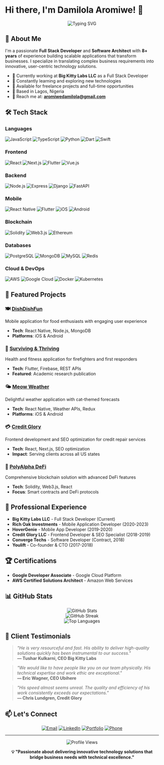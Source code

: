 # Hi there, I'm Damilola Aromiwe! 👋

<div align="center">
  <img src="https://readme-typing-svg.herokuapp.com?font=Fira+Code&pause=1000&color=60A5FA&center=true&vCenter=true&width=435&lines=Full+Stack+Developer;Software+Architect;Mobile+App+Developer;Blockchain+Developer;8%2B+Years+Experience" alt="Typing SVG" />
</div>

## 🚀 About Me

I'm a passionate **Full Stack Developer** and **Software Architect** with **8+ years** of experience building scalable applications that transform businesses. I specialize in translating complex business requirements into innovative, user-centric technology solutions.

- 🔭 Currently working at **Big Kitty Labs LLC** as a Full Stack Developer
- 🌱 Constantly learning and exploring new technologies
- 💼 Available for freelance projects and full-time opportunities
- 📍 Based in Lagos, Nigeria
- 📧 Reach me at: **aromiwedamilola@gmail.com**

## 🛠️ Tech Stack

### Languages
![JavaScript](https://img.shields.io/badge/-JavaScript-F7DF1E?style=flat-square&logo=javascript&logoColor=black)
![TypeScript](https://img.shields.io/badge/-TypeScript-3178C6?style=flat-square&logo=typescript&logoColor=white)
![Python](https://img.shields.io/badge/-Python-3776AB?style=flat-square&logo=python&logoColor=white)
![Dart](https://img.shields.io/badge/-Dart-0175C2?style=flat-square&logo=dart&logoColor=white)
![Swift](https://img.shields.io/badge/-Swift-FA7343?style=flat-square&logo=swift&logoColor=white)

### Frontend
![React](https://img.shields.io/badge/-React-61DAFB?style=flat-square&logo=react&logoColor=black)
![Next.js](https://img.shields.io/badge/-Next.js-000000?style=flat-square&logo=next.js&logoColor=white)
![Flutter](https://img.shields.io/badge/-Flutter-02569B?style=flat-square&logo=flutter&logoColor=white)
![Vue.js](https://img.shields.io/badge/-Vue.js-4FC08D?style=flat-square&logo=vue.js&logoColor=white)

### Backend
![Node.js](https://img.shields.io/badge/-Node.js-339933?style=flat-square&logo=node.js&logoColor=white)
![Express](https://img.shields.io/badge/-Express-000000?style=flat-square&logo=express&logoColor=white)
![Django](https://img.shields.io/badge/-Django-092E20?style=flat-square&logo=django&logoColor=white)
![FastAPI](https://img.shields.io/badge/-FastAPI-009688?style=flat-square&logo=fastapi&logoColor=white)

### Mobile
![React Native](https://img.shields.io/badge/-React_Native-61DAFB?style=flat-square&logo=react&logoColor=black)
![Flutter](https://img.shields.io/badge/-Flutter-02569B?style=flat-square&logo=flutter&logoColor=white)
![iOS](https://img.shields.io/badge/-iOS-000000?style=flat-square&logo=ios&logoColor=white)
![Android](https://img.shields.io/badge/-Android-3DDC84?style=flat-square&logo=android&logoColor=white)

### Blockchain
![Solidity](https://img.shields.io/badge/-Solidity-363636?style=flat-square&logo=solidity&logoColor=white)
![Web3.js](https://img.shields.io/badge/-Web3.js-F16822?style=flat-square&logo=web3.js&logoColor=white)
![Ethereum](https://img.shields.io/badge/-Ethereum-3C3C3D?style=flat-square&logo=ethereum&logoColor=white)

### Databases
![PostgreSQL](https://img.shields.io/badge/-PostgreSQL-336791?style=flat-square&logo=postgresql&logoColor=white)
![MongoDB](https://img.shields.io/badge/-MongoDB-47A248?style=flat-square&logo=mongodb&logoColor=white)
![MySQL](https://img.shields.io/badge/-MySQL-4479A1?style=flat-square&logo=mysql&logoColor=white)
![Redis](https://img.shields.io/badge/-Redis-DC382D?style=flat-square&logo=redis&logoColor=white)

### Cloud & DevOps
![AWS](https://img.shields.io/badge/-AWS-232F3E?style=flat-square&logo=amazon-aws&logoColor=white)
![Google Cloud](https://img.shields.io/badge/-Google_Cloud-4285F4?style=flat-square&logo=google-cloud&logoColor=white)
![Docker](https://img.shields.io/badge/-Docker-2496ED?style=flat-square&logo=docker&logoColor=white)
![Kubernetes](https://img.shields.io/badge/-Kubernetes-326CE5?style=flat-square&logo=kubernetes&logoColor=white)

## 📱 Featured Projects

### 🍽️ [DishDishFun](https://apps.apple.com/us/app/dishdishfun)
Mobile application for food enthusiasts with engaging user experience
- **Tech**: React Native, Node.js, MongoDB
- **Platforms**: iOS & Android

### 🏥 [Surviving & Thriving](https://play.google.com/store/apps/datasafety?id=com.bkl.thriving)
Health and fitness application for firefighters and first responders
- **Tech**: Flutter, Firebase, REST APIs
- **Featured**: Academic research publication

### 🌤️ [Meow Weather](https://apps.apple.com/us/app/meow-weather-cat-forecast)
Delightful weather application with cat-themed forecasts
- **Tech**: React Native, Weather APIs, Redux
- **Platforms**: iOS & Android

### 💳 [Credit Glory](https://www.creditglory.com)
Frontend development and SEO optimization for credit repair services
- **Tech**: React, Next.js, SEO optimization
- **Impact**: Serving clients across all US states

### 🔗 [PolyAlpha DeFi](http://polyalpha.io/)
Comprehensive blockchain solution with advanced DeFi features
- **Tech**: Solidity, Web3.js, React
- **Focus**: Smart contracts and DeFi protocols

## 💼 Professional Experience

- **Big Kitty Labs LLC** - Full Stack Developer (Current)
- **Rich Oak Investments** - Mobile Application Developer (2020-2023)
- **HoverGenie** - Mobile App Developer (2019-2020)
- **Credit Glory LLC** - Frontend Developer & SEO Specialist (2018-2019)
- **Converge Techs** - Software Developer (Contract, 2018)
- **Youlift** - Co-founder & CTO (2017-2018)

## 🏆 Certifications

- **Google Developer Associate** - Google Cloud Platform
- **AWS Certified Solutions Architect** - Amazon Web Services

## 📊 GitHub Stats

<div align="center">
  <img src="https://github-readme-stats.vercel.app/api?username=dammyaro&show_icons=true&theme=tokyonight&hide_border=true&count_private=true" alt="GitHub Stats" />
</div>

<div align="center">
  <img src="https://github-readme-streak-stats.herokuapp.com/?user=dammyaro&theme=tokyonight&hide_border=true" alt="GitHub Streak" />
</div>

<div align="center">
  <img src="https://github-readme-stats.vercel.app/api/top-langs/?username=dammyaro&layout=compact&theme=tokyonight&hide_border=true" alt="Top Languages" />
</div>

## 💬 Client Testimonials

> *"He is very resourceful and fast. His ability to deliver high-quality solutions quickly has been instrumental to our success."*  
> **— Tushar Kulkarni, CEO Big Kitty Labs**

> *"We would like to have people like you on our team physically. His technical expertise and work ethic are exceptional."*  
> **— Eric Wagner, CEO Ubihere**

> *"His speed almost seems unreal. The quality and efficiency of his work consistently exceeds our expectations."*  
> **— Chris Lundgren, Credit Glory**

## 📫 Let's Connect

<div align="center">
  
[![Email](https://img.shields.io/badge/-Email-D14836?style=for-the-badge&logo=gmail&logoColor=white)](mailto:aromiwedamilola@gmail.com)
[![LinkedIn](https://img.shields.io/badge/-LinkedIn-0077B5?style=for-the-badge&logo=linkedin&logoColor=white)](https://linkedin.com/in/damilola-aromiwe)
[![Portfolio](https://img.shields.io/badge/-Portfolio-000000?style=for-the-badge&logo=vercel&logoColor=white)](https://damilola-aromiwe.dev)
[![Phone](https://img.shields.io/badge/-Phone-25D366?style=for-the-badge&logo=whatsapp&logoColor=white)](tel:+2347062395771)

</div>

---

<div align="center">
  <img src="https://komarev.com/ghpvc/?username=dammyaro&color=60a5fa&style=flat-square&label=Profile+Views" alt="Profile Views" />
</div>

<div align="center">
  
**💡 "Passionate about delivering innovative technology solutions that bridge business needs with technical excellence."**

</div>